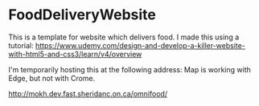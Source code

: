 # FoodDeliveryWebsite

This is a template for website which delivers food. I made this using a tutorial: https://www.udemy.com/design-and-develop-a-killer-website-with-html5-and-css3/learn/v4/overview

I'm temporarily hosting this at the following address:
Map is working with Edge, but not with Crome.

http://mokh.dev.fast.sheridanc.on.ca/omnifood/

